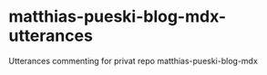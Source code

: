 # matthias-pueski-blog-mdx-utterances
Utterances commenting for privat repo matthias-pueski-blog-mdx
